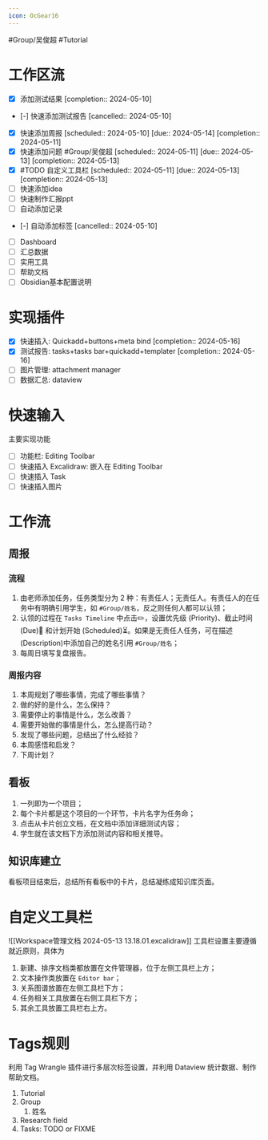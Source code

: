 ```yaml
---
icon: OcGear16
---
```

#Group/吴俊超   #Tutorial
# 工作区流
- [x] 添加测试结果  [completion:: 2024-05-10]
- [-] 快速添加测试报告  [cancelled:: 2024-05-10]
- [x] 快速添加周报  [scheduled:: 2024-05-10]  [due:: 2024-05-14]  [completion:: 2024-05-11]
- [x] 快速添加问题 #Group/吴俊超  [scheduled:: 2024-05-11]  [due:: 2024-05-13]  [completion:: 2024-05-13]
- [x] #TODO 自定义工具栏  [scheduled:: 2024-05-11]  [due:: 2024-05-13]  [completion:: 2024-05-13]
- [ ] 快速添加idea
- [ ] 快速制作汇报ppt
- [ ] 自动添加记录
- [-] 自动添加标签  [cancelled:: 2024-05-10]
- [ ] Dashboard
- [ ] 汇总数据
- [ ] 实用工具
- [ ] 帮助文档
- [ ] Obsidian基本配置说明
# 实现插件
- [x] 快速插入: Quickadd+buttons+meta bind  [completion:: 2024-05-16]
- [x] 测试报告: tasks+tasks bar+quickadd+templater  [completion:: 2024-05-16]
- [ ] 图片管理: attachment manager
- [ ] 数据汇总: dataview

# 快速输入
主要实现功能
- [ ] 功能栏: Editing Toolbar
- [ ] 快速插入 Excalidraw: 嵌入在 Editing Toolbar
- [ ] 快速插入 Task
- [ ] 快速插入图片

# 工作流
## 周报
### 流程
1. 由老师添加任务，任务类型分为 2 种：有责任人；无责任人。有责任人的在任务中有明确引用学生，如 `#Group/姓名`，反之则任何人都可以认领；
2. 认领的过程在 `Tasks Timeline` 中点击✏️，设置优先级 (Priority)、截止时间 (Due)📅 和计划开始 (Scheduled)⏳。如果是无责任人任务，可在描述(Description)中添加自己的姓名引用 `#Group/姓名`；
3. 每周日填写复盘报告。
### 周报内容
1. 本周规划了哪些事情，完成了哪些事情？
2. 做的好的是什么，怎么保持？
3. 需要停止的事情是什么，怎么改善？
4. 需要开始做的事情是什么，怎么提高行动？
5. 发现了哪些问题，总结出了什么经验？
6. 本周感悟和启发？
7. 下周计划？
## 看板

1. 一列即为一个项目；
2. 每个卡片都是这个项目的一个环节，卡片名字为任务命；
3. 点击从卡片创立文档，在文档中添加详细测试内容；
4. 学生就在该文档下方添加测试内容和相关推导。

## 知识库建立

看板项目结束后，总结所有看板中的卡片，总结凝练成知识库页面。

# 自定义工具栏

![[Workspace管理文档 2024-05-13 13.18.01.excalidraw]]
工具栏设置主要遵循就近原则，具体为
1. 新建、排序文档类都放置在文件管理器，位于左侧工具栏上方；
2. 文本操作类放置在 `Editor bar`；
3. 关系图谱放置在左侧工具栏下方；
4. 任务相关工具放置在右侧工具栏下方；
5. 其余工具放置工具栏右上方。

# Tags规则
利用 Tag Wrangle 插件进行多层次标签设置，并利用 Dataview 统计数据、制作帮助文档。
1. Tutorial
2. Group
	1. 姓名
3. Research field
4. Tasks: TODO or FIXME

